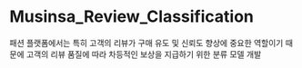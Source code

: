 # Musinsa_Review_Classification
패션 플랫폼에서는 특히 고객의 리뷰가 구매 유도 및 신뢰도 향상에 중요한 역할이기 때문에 고객의 리뷰 품질에 따라 차등적인 보상을 지급하기 위한 분류 모델 개발
